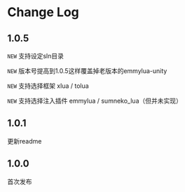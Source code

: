 # Change Log

## 1.0.5

`NEW` 支持设定sln目录

`NEW` 版本号提高到1.0.5这样覆盖掉老版本的emmylua-unity

`NEW` 支持选择框架 xlua / tolua

`NEW` 支持选择注入插件 emmylua / sumneko_lua（但并未实现）

## 1.0.1

更新readme

## 1.0.0

首次发布

